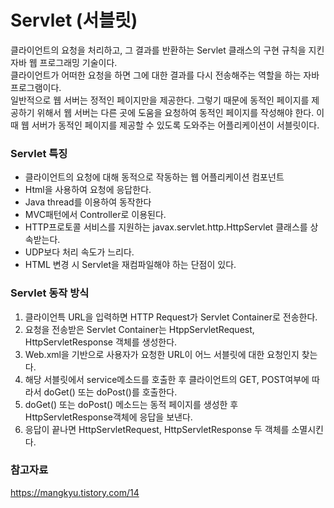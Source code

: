 # Servlet (서블릿)
클라이언트의 요청을 처리하고, 그 결과를 반환하는 Servlet 클래스의 구현 규칙을 지킨 자바 웹 프로그래밍 기술이다.<br>
클라이언트가 어떠한 요청을 하면 그에 대한 결과를 다시 전송해주는 역할을 하는 자바 프로그램이다.<br>
일반적으로 웹 서버는 정적인 페이지만을 제공한다. 그렇기 때문에 동적인 페이지를 제공하기 위해서 웹 서버는 다른 곳에 도움을 요청하여 동적인 페이지를 작성해야 한다. 이때 웹 서버가 동적인 페이지를 제공할 수 있도록 도와주는 어플리케이션이 서블릿이다.

### Servlet 특징
- 클라이언트의 요청에 대해 동적으로 작동하는 웹 어플리케이션 컴포넌트
- Html을 사용하여 요청에 응답한다.
- Java thread를 이용하여 동작한다
- MVC패턴에서 Controller로 이용된다.
- HTTP프로토콜 서비스를 지원하는 javax.servlet.http.HttpServlet 클래스를 상속받는다.
- UDP보다 처리 속도가 느리다.
- HTML 변경 시 Servlet을 재컴파일해야 하는 단점이 있다.
### Servlet 동작 방식
1. 클라이언특 URL을 입력하면 HTTP Request가 Servlet Container로 전송한다.
2. 요청을 전송받은 Servlet Container는 HtppServletRequest, HttpServletResponse 객체를 생성한다.
3. Web.xml을 기반으로 사용자가 요청한 URL이 어느 서블릿에 대한 요청인지 찾는다.
4. 해당 서블릿에서 service메소드를 호출한 후 클라이언트의 GET, POST여부에 따라서 doGet() 또는 doPost()를 호출한다.
5. doGet() 또는 doPost() 메소드는 동적 페이지를 생성한 후 HttpServletResponse객체에 응답을 보낸다.
6. 응답이 끝나면 HttpServletRequest, HttpServletResponse 두 객체를 소멸시킨다.
### 참고자료
https://mangkyu.tistory.com/14

